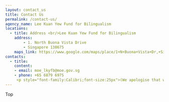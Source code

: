 ```yaml
---
layout: contact_us
title: Contact Us
permalink: /contact-us/
agency_name: Lee Kuan Yew Fund for Bilingualism
locations:
  - title: Address <br/>Lee Kuan Yew Fund for Bilingualism
    address:
        - 1. North Buona Vista Drive
        - Singapore 138675
    maps_link: https://www.google.com/maps/place/1+N+Buona+Vista+Dr,+Singapore+138675/@1.3054075,103.7887384,17z/data=!3m1!4b1!4m5!3m4!1s0x31da1a43b6c4fc13:0xe0f68e977a69968f!8m2!3d1.3054021!4d103.7909271!5m1!1e1
contacts:
  - title:
    content:
    - email: moe_lkyfb@moe.gov.sg
    - phone: +65 6879 6975 
     <p style="font-family:Calibri;font-size:25px">(We apologise that we are unable to answer phone enquiries as our staff are working from home during this period of time)</p>
---
```


<div class="btntop"><a href="#top" style="text-decoration:none;">Top</a></div>
